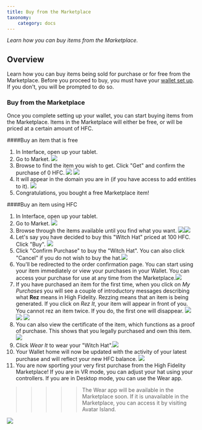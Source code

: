 ```yaml
---
title: Buy from the Marketplace
taxonomy:
    category: docs
---
```


*Learn how you can buy items from the Marketplace.*

## Overview

Learn how you can buy items being sold for purchase or for free from the Marketplace. Before you proceed to buy, you must have your [wallet set up](../wallet-setup). If you don't, you will be prompted to do so. 



### Buy from the Marketplace

Once you complete setting up your wallet, you can start buying items from the Marketplace. Items in the Marketplace will either be free, or will be priced at a certain amount of HFC. 

####Buy an item that is free

1. In Interface, open up your tablet. 
2. Go to Market. ![](market.png)
3. Browse to find the item you wish to get. Click "Get" and confirm the purchase of 0 HFC. ![](market-2.PNG) ![](market-4.PNG)
4. It will appear in the domain you are in (if you have access to add entities to it). ![](market-3.PNG)
5. Congratulations, you bought a free Marketplace item!

####Buy an item using HFC

1. In Interface, open up your tablet. 
2. Go to Market. ![](market-png)
3. Browse through the items available until you find what you want. ![](market-5.PNG)![](market-6.PNG)
4. Let's say you have decided to buy this "Witch Hat" priced at 100 HFC. Click "Buy". ![](market-7.PNG)
5. Click "Confirm Purchase" to buy the "Witch Hat". You can also click "Cancel" if you do not wish to buy the hat.![](market-8.PNG)
6. You'll be redirected to the order confirmation page. You can start using your item immediately or view your purchases in your Wallet. You can access your purchase for use at any time from the Marketplace.![](market-9.PNG)
7. If you have purchased an item for the first time, when you click on *My Purchases* you will see a couple of introductory messages describing what **Rez** means in High Fidelity. Rezzing means that an item is being generated. If you click on *Rez It*, your item will appear in front of you. You cannot rez an item twice. If you do, the first one will disappear. ![](market-10.PNG) ![](market-11.PNG) ![](market-12.PNG)
8. You can also view the certificate of the item, which functions as a proof of purchase. This shows that you legally purchased and own this item. ![](market-13.PNG)
9. Click *Wear It* to wear your "Witch Hat".![](market-15.PNG) 
10. Your Wallet home will now be updated with the activity of your latest purchase and will reflect your new HFC balance. ![](market-14.PNG)
11. You are now sporting your very first purchase from the High Fidelity Marketplace! If you are in VR mode, you can adjust your hat using your controllers. If you are in Desktop mode, you can use the Wear app. 
>>>>> The Wear app will be available in the Marketplace soon. If it is unavailable in the Marketplace, you can access it by visiting Avatar Island. 

![](market-16.PNG)







